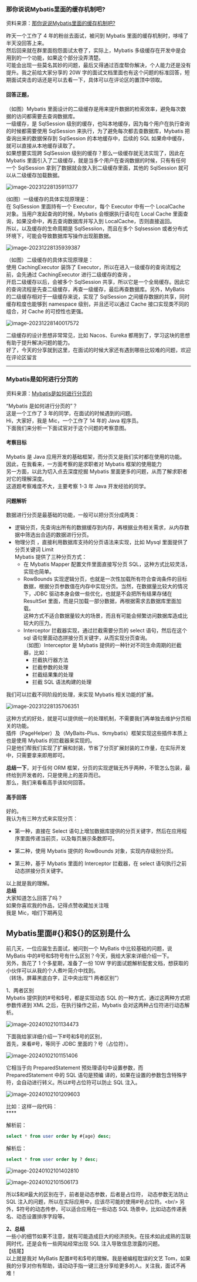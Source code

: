 ### 那你说说Mybatis里面的缓存机制吧?

资料来源：[那你说说Mybatis里面的缓存机制吧?](https://www.toutiao.com/video/7087139756894585357/?from_scene=all)

昨天一个工作了 4 年的粉丝去面试，被问到 Mybatis 里面的缓存机制时，哆嗦了半天没回答上来。<br/>
然后回来就在群里面抱怨面试太卷了，实际上，Mybatis 多级缓存在开发中是会用到的一个功能，如果这个部分没弄清楚。<br/>
可能会出现一些莫名其妙的问题，最后又得通过百度帮你解决，个人能力还是没有提升。我之前给大家分享的 20W 字的面试文档里面也有这个问题的标准回答，短期面试突击的话还是可以去看一下，具体可以在评论区的置顶中领取。<br/>

#### 回答正题，
（如图）Mybatis 里面设计的二级缓存是用来提升数据的检索效率，避免每次数据的访问都需要去查询数据库。<br/>
一级缓存，是 SqlSession 级别的缓存，也叫本地缓存，因为每个用户在执行查询的时候都需要使用 SqlSession 来执行，为了避免每次都去查数据库，Mybatis 把查询出来的数据保存到 SqlSession 的本地缓存中，后续的 SQL 如果命中缓存，就可以直接从本地缓存读取了。  <br/>
如果想要实现跨 SqlSession 级别的缓存？那么一级缓存就无法实现了，因此在Mybatis 里面引入了二级缓存，就是当多个用户在查询数据的时候，只有有任何一个 SqlSession 拿到了数据就会放入到二级缓存里面，其他的 SqlSession 就可以从二级缓存加载数据。  <br/>

![image-20231228135911377](img/image-20231228135911377.png)

(如图）一级缓存的具体实现原理是：<br/>
在 SqlSession 里面持有一个 Executor，每个 Executor 中有一个 LocalCache 对象。当用户发起查询的时候，Mybatis 会根据执行语句在 Local Cache 里面查询，如果没命中，再去查询数据库并写入到 LocalCache，否则直接返回。<br/>
所以，以及缓存的生命周期是 SqlSessiion，而且在多个 Sqlsession 或者分布式环境下，可能会导致数据库写操作出现脏数据。  <br/>

![image-20231228135939387](img/image-20231228135939387.png)



（如图）二级缓存的具体实现原理是：<br/>
使用 CachingExecutor 装饰了 Executor，所以在进入一级缓存的查询流程之前，会先通过 CachingExecutor 进行二级缓存的查询 。<br/>
开启二级缓存以后，会被多个 SqlSession 共享，所以它是一个全局缓存。因此它的查询流程是先查二级缓存，再查一级缓存，最后再查数据库。另外，MyBatis 的二级缓存相对于一级缓存来说，实现了 SqlSession 之间缓存数据的共享，同时缓存粒度也能够到 namespace 级别，并且还可以通过 Cache 接口实现类不同的组合，对 Cache 的可控性也更强。  <br/>

![image-20231228140017572](img/image-20231228140017572.png)



二级缓存的设计思想非常常见，比如 Nacos、Eureka 都用到了，学习这块的思想有助于提升解决问题的能力。  <br/>
好了，今天的分享就到这里，在面试的时候大家还有遇到哪些比较难的问题，欢迎在评论区留言  <br/>

<hr/>


### Mybatis是如何进行分页的

资料来源：[Mybatis是如何进行分页的](https://www.toutiao.com/video/7137869607662158350/?from_scene=all)

“Mybatis 是如何进行分页的”？<br/>
这是一个工作了 3 年的同学，在面试的时候遇到的问题。<br/>
Hi，大家好，我是 Mic，一个工作了 14 年的 Java 程序员。<br/>
下面我们来分析一下面试官对于这个问题的考察意图。<br/>

#### 考察目标
Mybatis 是 Java 应用开发的基础框架，而分页又是我们实时都在使用的功能。<br/>
因此，在我看来，一方面考察的是求职者对 Mybatis 框架的使用能力<br/>
另一方面，以此为切入点去深度挖掘 Mybatis 里面更多的问题，从而了解求职者对它的理解深度。<br/>
这道题考察难度不大，主要考察 1-3 年 Java 开发经验的同学。<br/>

#### 问题解析<br/>

数据进行分页是最基础的功能，一般可以把分页分成两类：<br/>

- 逻辑分页，先查询出所有的数据缓存到内存，再根据业务相关需求，从内存数据中筛选出合适的数据进行分页。 <br/>
- 物理分页 ，直接利用数据库支持的分页语法来实现，比如 Mysql 里面提供了分页关键词 Limit<br/>
  Mybatis 提供了三种分页方式：<br/>
  -  在 Mybatis Mapper 配置文件里面直接写分页 SQL，这种方式比较灵活，实现也简单。<br/>
	- RowBounds 实现逻辑分页，也就是一次性加载所有符合查询条件的目标数据，根据分页参数值在内存中实现分页。当然，在数据量比较大的情况下，JDBC 驱动本身会做一些优化，也就是不会把所有结果存储在 ResultSet 里面，而是只加载一部分数据，再根据需求去数据库里面加载。<br/>
	这种方式不适合数据量较大的场景，而且有可能会频繁访问数据库造成比较大的压力。<br/>
	- Interceptor 拦截器实现，通过拦截需要分页的 select 语句，然后在这个 sql 语句里面动态拼接分页关键字，从而实现分页查询。<br/>
（如图）Interceptor 是 Mybatis 提供的一种针对不同生命周期的拦截器，比如：<br/>
		- 拦截执行器方法<br/>
		- 拦截参数的处理<br/>
		- 拦截结果集的处理<br/>
		- 拦截 SQL 语法构建的处理<br/>

我们可以拦截不同阶段的处理，来实现 Mybatis 相关功能的扩展。  <br/>

![image-20231228135706351](img/image-20231228135706351.png)



这种方式的好处，就是可以提供统一的处理机制，不需要我们再单独去维护分页相关的功能。<br/>
	插件（PageHelper）及（MyBaits-Plus、tkmybatis）框架实现这些插件本质上也是使用 Mybatis 的拦截器来实现的。<br/>
  只是他们帮我们实现了扩展和封装，节省了分页扩展封装的工作量，在实际开发中，只需要拿来即用即可。  <br/>

**总结一下**，对于任何 ORM 框架，分页的实现逻辑无外乎两种，不管怎么包装，最终给到开发者的，只是使用上的差异而已。<br/>
那么，我们来看看高手该如何回答。<br/>

#### 高手回答
好的。<br/>
我认为有三种方式来实现分页：<br/>

- 第一种，直接在 Select 语句上增加数据库提供的分页关键字，然后在应用程序里面传递当前页，以及每页展示条数即可。 <br/>
  
- 第二种，使用 Mybatis 提供的 RowBounds 对象，实现内存级别分页。<br/>

- 第三种，基于 Mybatis 里面的 Interceptor 拦截器，在 select 语句执行之前动态拼接分页关键字。<br/>

以上就是我的理解。<br/>
**总结**<br/>
大家知道怎么回答了吗？<br/>
如果你喜欢我的作品，记得点赞收藏加关注哦<br/>
我是 Mic，咱们下期再见  <br/>

## Mybatis里面#{}和${}的区别是什么
前几天，一位应届生去面试，被问到一个 MyBatis 中比较基础的问题，说 MyBatis 中的#号和$符号有什么区别？今天，我给大家来详细介绍一下。<br/>
另外，我花了 1 个多星期，准备了一份 10W 字的面试题解析配套文档，想获取的小伙伴可以从我的个人煮叶简介中找到。<br/>
（转场，屏幕黑底白字，正中央出现“1 两者区别”）<br/>

1、两者区别<br/>
Mybatis 提供到的#号和$号，都是实现动态 SQL 的一种方式，通过这两种方式把参数传递到 XML 之后，在执行操作之前，Mybatis 会对这两种占位符进行动态解析。 <br/>

![image-20240102101134473](img/image-20240102101134473.png)

下面我给家详细介绍一下#号和$号的区别，<br/>
首先，来看#号，等同于 JDBC 里面的？号（占位符）。  <br/>

![image-20240102101151406](img/image-20240102101151406.png)

它相当于向 PreparedStatement 预处理语句中设置参数，而 PreparedStatement 中的 SQL 语句是预编
译的，如果在设置的参数包含特殊字符，会自动进行转义。所以#号占位符可以防止 SQL 注入。  

![image-20240102101209603](img/image-20240102101209603.png)

比如：这样一段代码：  <br/>****

解析前：<br/>

```sql
select * from user order by #{age} desc;
```


解析后：<br/>

```sql
select * from user order by ? desc;  
```

![image-20240102101402810](img/image-20240102101402810.png)

![image-20240102101506173](img/image-20240102101506173.png)



所以$和#最大的区别在于，前者是动态参数，后者是占位符， 动态参数无法防止 SQL 注入的问题，所以在实际应用中，应该尽可能的使用#号占位符。<br/>
另外，$符号的动态传参，可以适合应用在一些动态 SQL 场景中，比如动态传递表名、动态设置排序字段等。  <br/>

**2、总结**<br/>
一些小的细节如果不注意，就有可能造成巨大的经济损失。在技术如此成熟的互联网时代，还是会有一些网站经常出现 SQL 注入导致信息泄露的问题。<br/>
【结尾】<br/>
以上就是我对 MyBatis 配置#号和$号的理解。我是被编程耽误的文艺 Tom，如果我的分享对你有帮助，请动动手指一键三连分享给更多的人。关注我，面试不再难！  <br/>
